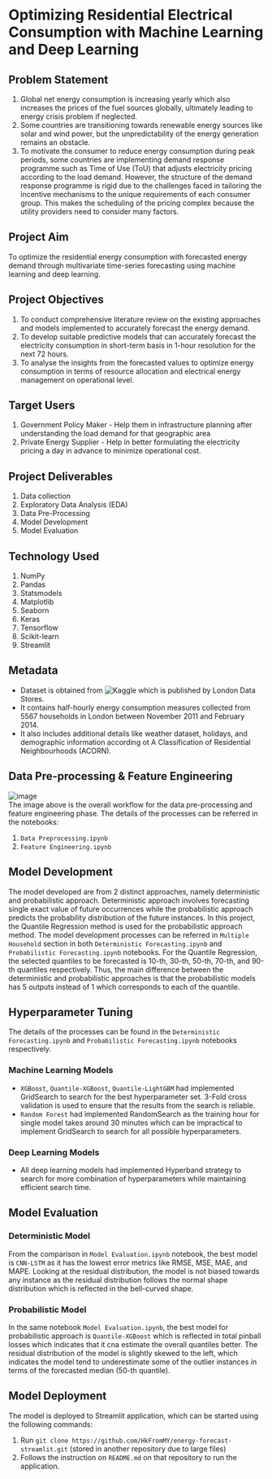 # Optimizing Residential Electrical Consumption with Machine Learning and Deep Learning 

## Problem Statement
1. Global net energy consumption is increasing yearly which also increases the prices of the fuel sources globally, ultimately leading to energy crisis problem if neglected.
2. Some countries are transitioning towards renewable energy sources like solar and wind power, but the unpredictability of the energy generation remains an obstacle.
3. To motivate the consumer to reduce energy consumption during peak periods, some countries are implementing demand response programme such as Time of Use (ToU) that adjusts electricity pricing according to the load demand. However, the structure of the demand response programme is rigid due to the challenges faced in tailoring the incentive mechanisms to the unique requirements of each consumer group. This makes the scheduling of the pricing complex because the utility providers need to consider many factors.

## Project Aim
To optimize the residential energy consumption with forecasted energy demand through multivariate time-series forecasting using machine learning and deep learning.

## Project Objectives
1. To conduct comprehensive literature review on the existing approaches and models implemented to accurately forecast the energy demand.
2. To develop suitable predictive models that can accurately forecast the electricity consumption in short-term basis in 1-hour resolution for the next 72 hours.
3. To analyse the insights from the forecasted values to optimize energy consumption in terms of resource allocation and electrical energy management on operational level.  

## Target Users
1. Government Policy Maker - Help them in infrastructure planning after understanding the load demand for that geographic area 
2. Private Energy Supplier - Help in better formulating the electricity pricing a day in advance to minimize operational cost.

## Project Deliverables
1. Data collection
2. Exploratory Data Analysis (EDA)
3. Data Pre-Processing
4. Model Development
5. Model Evaluation

## Technology Used
1. NumPy
2. Pandas
3. Statsmodels
4. Matplotlib
5. Seaborn
6. Keras
7. Tensorflow
8. Scikit-learn
9. Streamlit

## Metadata
- Dataset is obtained from ![Kaggle](https://www.kaggle.com/datasets/jeanmidev/smart-meters-in-london) which is published by London Data Stores.
- It contains half-hourly energy consumption measures collected from 5567 households in London between November 2011 and February 2014.
- It also includes additional details like weather dataset, holidays, and demographic information according ot A Classification of Residential Neighbourhoods (ACORN).

## Data Pre-processing & Feature Engineering 
![image](https://github.com/user-attachments/assets/aeaae311-87e5-4275-981e-49e1d5c54b85)  
The image above is the overall workflow for the data pre-processing and feature engineering phase. The details of the processes can be referred in the notebooks:
1. `Data Preprocessing.ipynb`
2. `Feature Engineering.ipynb`

## Model Development 
The model developed are from 2 distinct approaches, namely deterministic and probabilistic approach. Deterministic approach involves forecasting single exact value of future occurrences while the probabilistic approach predicts the probability distribution of the future instances. In this project, the Quantile Regression method is used for the probabilistic approach method. The model development processes can be referred in `Multiple Household` section in both `Deterministic Forecasting.ipynb` and `Probabilistic Forecasting.ipynb` notebooks. For the Quantile Regression, the selected quantiles to be forecasted is 10-th, 30-th, 50-th, 70-th, and 90-th quantiles respectively. Thus, the main difference between the deterministic and probabilistic approaches is that the probabilistic models has 5 outputs instead of 1 which corresponds to each of the quantile.  

## Hyperparameter Tuning 
The details of the processes can be found in the `Deterministic Forecasting.ipynb` and `Probabilistic Forecasting.ipynb` notebooks respectively.

### Machine Learning Models
- `XGBoost`, `Quantile-XGBoost`, `Quantile-LightGBM` had implemented GridSearch to search for the best hyperparameter set. 3-Fold cross validation is used to ensure that the results from the search is reliable.
- `Random Forest` had implemented RandomSearch as the training hour for single model takes around 30 minutes which can be impractical to implement GridSearch to search for all possible hyperparameters. 

### Deep Learning Models
- All deep learning models had implemented Hyperband strategy to search for more combination of hyperparameters while maintaining efficient search time. 

## Model Evaluation
### Deterministic Model
From the comparison in `Model Evaluation.ipynb` notebook, the best model is `CNN-LSTM` as it has the lowest error metrics like RMSE, MSE, MAE, and MAPE. Looking at the residual distribution, the model is not biased towards any instance as the residual distribution follows the normal shape distribution which is reflected in the bell-curved shape. 

### Probabilistic Model 
In the same notebook `Model Evaluation.ipynb`, the best model for probabilistic approach is `Quantile-XGBoost` which is reflected in total pinball losses which indicates that it cna estimate the overall quantiles better. The residual distribution of the model is slightly skewed to the left, which indicates the model tend to underestimate some of the outlier instances in terms of the forecasted median (50-th quantile). 

## Model Deployment 
The model is deployed to Streamlit application, which can be started using the following commands:  
1. Run `git clone https://github.com/HkFromMY/energy-forecast-streamlit.git` (stored in another repository due to large files)
2. Follows the instruction on `README.md` on that repository to run the application.
